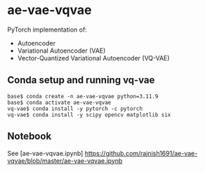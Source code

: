 # ae-vae-vqvae
PyTorch implementation of:
- Autoencoder
- Variational Autoencoder (VAE)
- Vector-Quantized Variational Autoencoder (VQ-VAE)


## Conda setup and running vq-vae

```
base$ conda create -n ae-vae-vqvae python=3.11.9
base$ conda activate ae-vae-vqvae
vq-vae$ conda install -y pytorch -c pytorch
vq-vae$ conda install -y scipy opencv matplotlib six
```

## Notebook

See [ae-vae-vqvae.ipynb]
https://github.com/rajnish1691/ae-vae-vqvae/blob/master/ae-vae-vqvae.ipynb